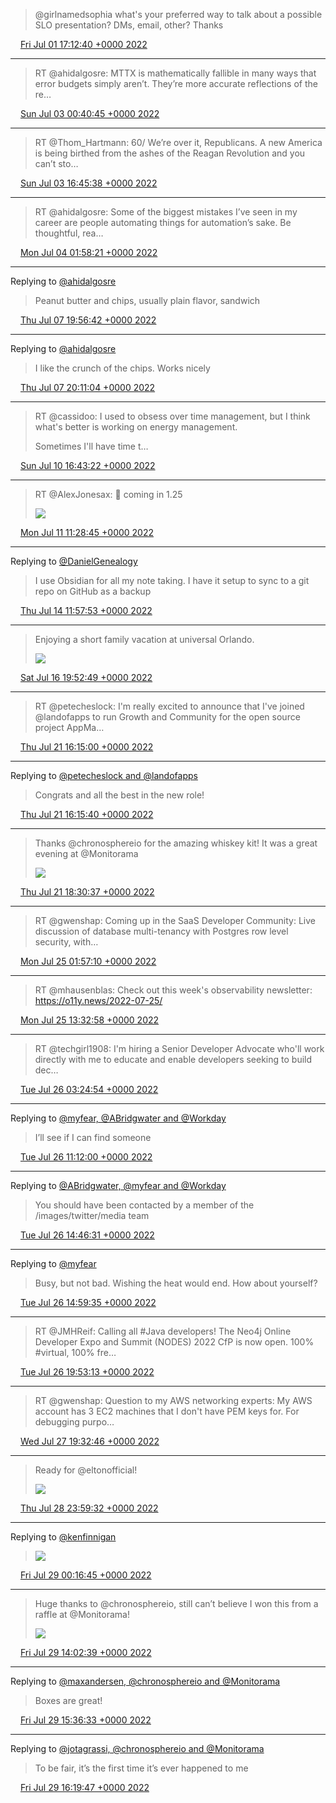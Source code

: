 > @girlnamedsophia what's your preferred way to talk about a possible SLO presentation? DMs, email, other? Thanks

<img src="/images/twitter/media/tweet.ico" width="12" /> [Fri Jul 01 17:12:40 +0000 2022](https://twitter.com/kenfinnigan/status/1542919125344952321)

----

> RT @ahidalgosre: MTTX is mathematically fallible in many ways that error budgets simply aren’t. They’re more accurate reflections of the re…

<img src="/images/twitter/media/tweet.ico" width="12" /> [Sun Jul 03 00:40:45 +0000 2022](https://twitter.com/kenfinnigan/status/1543394279032250368)

----

> RT @Thom_Hartmann: 60/ We’re over it, Republicans. A new America is being birthed from the ashes of the Reagan Revolution and you can’t sto…

<img src="/images/twitter/media/tweet.ico" width="12" /> [Sun Jul 03 16:45:38 +0000 2022](https://twitter.com/kenfinnigan/status/1543637097118109696)

----

> RT @ahidalgosre: Some of the biggest mistakes I’ve seen in my career are people automating things for automation’s sake. Be thoughtful, rea…

<img src="/images/twitter/media/tweet.ico" width="12" /> [Mon Jul 04 01:58:21 +0000 2022](https://twitter.com/kenfinnigan/status/1543776195396894723)

----

Replying to [@ahidalgosre](https://twitter.com/ahidalgosre/status/1545132538674413568)

> Peanut butter and chips, usually plain flavor, sandwich

<img src="/images/twitter/media/tweet.ico" width="12" /> [Thu Jul 07 19:56:42 +0000 2022](https://twitter.com/kenfinnigan/status/1545134735218941952)

----

Replying to [@ahidalgosre](https://twitter.com/ahidalgosre/status/1545136845742374912)

> I like the crunch of the chips. Works nicely

<img src="/images/twitter/media/tweet.ico" width="12" /> [Thu Jul 07 20:11:04 +0000 2022](https://twitter.com/kenfinnigan/status/1545138347768745984)

----

> RT @cassidoo: I used to obsess over time management, but I think what's better is working on energy management.
> 
> Sometimes I'll have time t…

<img src="/images/twitter/media/tweet.ico" width="12" /> [Sun Jul 10 16:43:22 +0000 2022](https://twitter.com/kenfinnigan/status/1546173243501027333)

----

> RT @AlexJonesax: 🔭 coming in 1.25 
> 
> ![](/images/twitter/media/1546456453816401926-FXYI9u4WYAEoT7x.jpg)

<img src="/images/twitter/media/tweet.ico" width="12" /> [Mon Jul 11 11:28:45 +0000 2022](https://twitter.com/kenfinnigan/status/1546456453816401926)

----

Replying to [@DanielGenealogy](https://twitter.com/DanielGenealogy/status/1547537688856854534)

> I use Obsidian for all my note taking. I have it setup to sync to a git repo on GitHub as a backup

<img src="/images/twitter/media/tweet.ico" width="12" /> [Thu Jul 14 11:57:53 +0000 2022](https://twitter.com/kenfinnigan/status/1547550950096879622)

----

> Enjoying a short family vacation at universal Orlando. 
> 
> ![](/images/twitter/media/1548395247910039557-FX0BRH1UIAAWJVN.jpg)

<img src="/images/twitter/media/tweet.ico" width="12" /> [Sat Jul 16 19:52:49 +0000 2022](https://twitter.com/kenfinnigan/status/1548395247910039557)

----

> RT @petecheslock: I'm really excited to announce that I've joined @landofapps to run Growth and Community for the open source project AppMa…

<img src="/images/twitter/media/tweet.ico" width="12" /> [Thu Jul 21 16:15:00 +0000 2022](https://twitter.com/kenfinnigan/status/1550152372533563394)

----

Replying to [@petecheslock and @landofapps](https://twitter.com/petecheslock/status/1550151271973355520)

> Congrats and all the best in the new role!

<img src="/images/twitter/media/tweet.ico" width="12" /> [Thu Jul 21 16:15:40 +0000 2022](https://twitter.com/kenfinnigan/status/1550152539458478082)

----

> Thanks @chronosphereio for the amazing whiskey kit! It was a great evening at @Monitorama 
> 
> ![](/images/twitter/media/1550186500951785473-FYNeZ9aWQAAAHQ6.jpg)

<img src="/images/twitter/media/tweet.ico" width="12" /> [Thu Jul 21 18:30:37 +0000 2022](https://twitter.com/kenfinnigan/status/1550186500951785473)

----

> RT @gwenshap: Coming up in the SaaS Developer Community: 
> Live discussion of database multi-tenancy with Postgres row level security, with…

<img src="/images/twitter/media/tweet.ico" width="12" /> [Mon Jul 25 01:57:10 +0000 2022](https://twitter.com/kenfinnigan/status/1551386041558437889)

----

> RT @mhausenblas: Check out this week's observability newsletter: https://o11y.news/2022-07-25/

<img src="/images/twitter/media/tweet.ico" width="12" /> [Mon Jul 25 13:32:58 +0000 2022](https://twitter.com/kenfinnigan/status/1551561144803815424)

----

> RT @techgirl1908: I'm hiring a Senior Developer Advocate who'll work directly with me to educate and enable developers seeking to build dec…

<img src="/images/twitter/media/tweet.ico" width="12" /> [Tue Jul 26 03:24:54 +0000 2022](https://twitter.com/kenfinnigan/status/1551770510173913088)

----

Replying to [@myfear, @ABridgwater and @Workday](https://twitter.com/myfear/status/1551871530640068611)

> I’ll see if I can find someone

<img src="/images/twitter/media/tweet.ico" width="12" /> [Tue Jul 26 11:12:00 +0000 2022](https://twitter.com/kenfinnigan/status/1551888059989467139)

----

Replying to [@ABridgwater, @myfear and @Workday](https://twitter.com/ABridgwater/status/1551888368476327936)

> You should have been contacted by a member of the /images/twitter/media team

<img src="/images/twitter/media/tweet.ico" width="12" /> [Tue Jul 26 14:46:31 +0000 2022](https://twitter.com/kenfinnigan/status/1551942043475263488)

----

Replying to [@myfear](https://twitter.com/myfear/status/1551943967314530306)

> Busy, but not bad. Wishing the heat would end. How about yourself?

<img src="/images/twitter/media/tweet.ico" width="12" /> [Tue Jul 26 14:59:35 +0000 2022](https://twitter.com/kenfinnigan/status/1551945333281890304)

----

> RT @JMHReif: Calling all #Java developers! The Neo4j Online Developer Expo and Summit (NODES) 2022 CfP is now open. 100% #virtual, 100% fre…

<img src="/images/twitter/media/tweet.ico" width="12" /> [Tue Jul 26 19:53:13 +0000 2022](https://twitter.com/kenfinnigan/status/1552019227674034176)

----

> RT @gwenshap: Question to my AWS networking experts: 
> My AWS account has 3 EC2 machines that I don't have PEM keys for. For debugging purpo…

<img src="/images/twitter/media/tweet.ico" width="12" /> [Wed Jul 27 19:32:46 +0000 2022](https://twitter.com/kenfinnigan/status/1552376467908182023)

----

> Ready for @eltonofficial! 
> 
> ![](/images/twitter/media/1552805990487281665-FYysyYUWQAAt5Pv.jpg)

<img src="/images/twitter/media/tweet.ico" width="12" /> [Thu Jul 28 23:59:32 +0000 2022](https://twitter.com/kenfinnigan/status/1552805990487281665)

----

Replying to [@kenfinnigan](https://twitter.com/kenfinnigan/status/1552805990487281665)

> ![](/images/twitter/media/1552810322909708291-FYywvGIXkAA0y1y.jpg)

<img src="/images/twitter/media/tweet.ico" width="12" /> [Fri Jul 29 00:16:45 +0000 2022](https://twitter.com/kenfinnigan/status/1552810322909708291)

----

> Huge thanks to @chronosphereio, still can’t believe I won this from a raffle at @Monitorama! 
> 
> ![](/images/twitter/media/1553018166598672387-FY1tykqWIAEBAjb.jpg)

<img src="/images/twitter/media/tweet.ico" width="12" /> [Fri Jul 29 14:02:39 +0000 2022](https://twitter.com/kenfinnigan/status/1553018166598672387)

----

Replying to [@maxandersen, @chronosphereio and @Monitorama](https://twitter.com/maxandersen/status/1553040775583350785)

> Boxes are great!

<img src="/images/twitter/media/tweet.ico" width="12" /> [Fri Jul 29 15:36:33 +0000 2022](https://twitter.com/kenfinnigan/status/1553041798326632448)

----

Replying to [@jotagrassi, @chronosphereio and @Monitorama](https://twitter.com/jotagrassi/status/1553050371014230019)

> To be fair, it’s the first time it’s ever happened to me

<img src="/images/twitter/media/tweet.ico" width="12" /> [Fri Jul 29 16:19:47 +0000 2022](https://twitter.com/kenfinnigan/status/1553052678342823936)